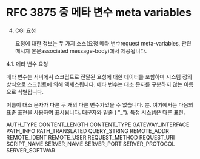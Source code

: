 # RFC 3875 중 메타 변수 meta variables 

4. CGI 요청

   요청에 대한 정보는 두 가지 소스(요청 메타 변수request meta-variables, 관련 메시지 본문associated message-body)에서 제공됩니다.

4.1. 메타 변수 요청

   메타 변수는 서버에서 스크립트로 전달된 요청에 대한 데이터를 포함하며 시스템 정의 방식으로 스크립트에 의해 액세스됩니다. 메타 변수는 대소 문자를 구분하지 않는 이름으로 식별됩니다.


   이름이 대소 문자가 다른 두 개의 다른 변수가있을 수 없습니다.
   뿐. 여기에서는 다음의 표준 표현을 사용하여 표시됩니다.
   대문자와 밑줄 ( "_"). 특정 시스템은
   다른 표현.
   
   
   
   
   
AUTH_TYPE
CONTENT_LENGTH
CONTENT_TYPE
GATEWAY_INTERFACE
PATH_INFO
PATH_TRANSLATED
QUERY_STRING
REMOTE_ADDR
REMOTE_IDENT
REMOTE_USER
REQUEST_METHOD
REQUEST_URI
SCRIPT_NAME
SERVER_NAME
SERVER_PORT
SERVER_PROTOCOL
SERVER_SOFTWAR
